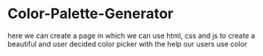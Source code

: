 # Color-Palette-Generator
here we can create a page in which we can use html, css and js to create a beautiful and user decided color picker with the help our users use color 
